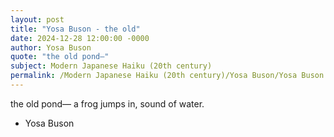 ```yaml
---
layout: post
title: "Yosa Buson - the old"
date: 2024-12-28 12:00:00 -0000
author: Yosa Buson
quote: "the old pond—"
subject: Modern Japanese Haiku (20th century)
permalink: /Modern Japanese Haiku (20th century)/Yosa Buson/Yosa Buson - the old
---
```


the old pond—
a frog jumps in,
sound of water.

- Yosa Buson
